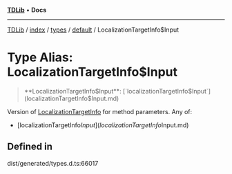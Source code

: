 [**TDLib**](../../../../../../README.md) • **Docs**

***

[TDLib](../../../../../../modules.md) / [index](../../../../../README.md) / [types](../../../README.md) / [default](../README.md) / LocalizationTargetInfo$Input

# Type Alias: LocalizationTargetInfo$Input

> **LocalizationTargetInfo$Input**: [`localizationTargetInfo$Input`](localizationTargetInfo$Input.md)

Version of [LocalizationTargetInfo](LocalizationTargetInfo-1.md) for method parameters.
Any of:
- [localizationTargetInfo$Input](localizationTargetInfo$Input.md)

## Defined in

dist/generated/types.d.ts:66017
